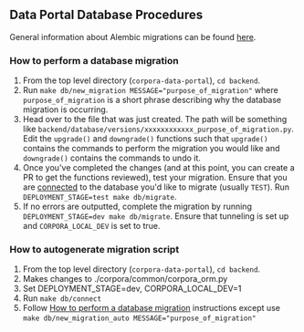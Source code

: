 ## Data Portal Database Procedures

General information about Alembic migrations can be found [here](https://alembic.sqlalchemy.org/en/latest/index.html).

### How to perform a database migration

1. From the top level directory (`corpora-data-portal`), `cd backend`.
2. Run `make db/new_migration MESSAGE="purpose_of_migration"` where `purpose_of_migration` is a short phrase describing why the database migration is occurring.
3. Head over to the file that was just created. The path will be something like `backend/database/versions/xxxxxxxxxxxx_purpose_of_migration.py`. Edit the `upgrade()` and `downgrade()` functions such that `upgrade()` contains the commands to perform the migration you would like and `downgrade()` contains the commands to undo it.
4. Once you've completed the changes (and at this point, you can create a PR to get the functions reviewed), test your migration. Ensure that you are [connected](https://github.com/chanzuckerberg/corpora-data-portal/blob/main/backend/chalice/api_server/README.md#development) to the database you'd like to migrate (usually `TEST`). Run `DEPLOYMENT_STAGE=test make db/migrate`.
5. If no errors are outputted, complete the migration by running `DEPLOYMENT_STAGE=dev make db/migrate`. Ensure that tunneling is set up and `CORPORA_LOCAL_DEV` is set to true.

### How to autogenerate migration script

1. From the top level directory (`corpora-data-portal`), `cd backend`.
1. Makes changes to ./corpora/common/corpora_orm.py
1. Set DEPLOYMENT_STAGE=dev, CORPORA_LOCAL_DEV=1
1. Run `make db/connect`
1. Follow [How to perform a database migration](#how_to_perform_a_database_migration) instructions except use `make db/new_migration_auto MESSAGE="purpose_of_migration"`
